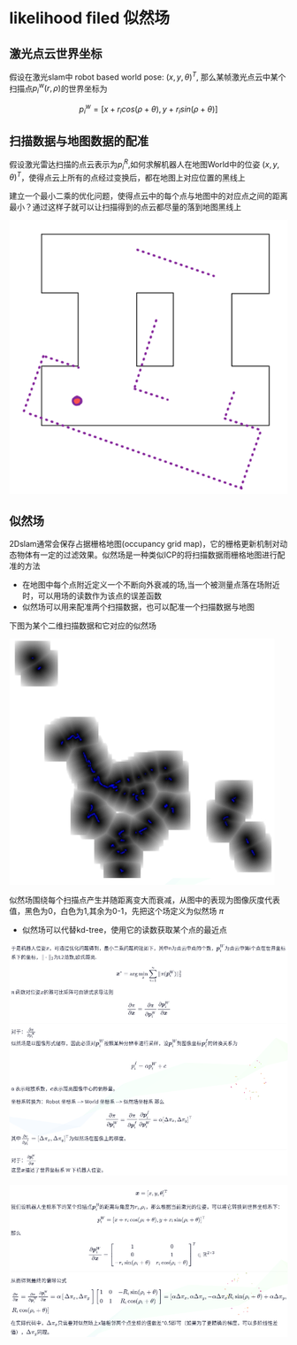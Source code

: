 # likelihood filed 似然场

## 激光点云世界坐标

假设在激光slam中 robot based world pose: $(x,y,\theta)^T$, 那么某帧激光点云中某个扫描点$p_i^{w}(r,\rho)$的世界坐标为

$$
p_i^{w} = [x+r_i cos(\rho+\theta), y+r_i sin(\rho+\theta)]
$$

## 扫描数据与地图数据的配准

假设激光雷达扫描的点云表示为${p_i^R}$,如何求解机器人在地图World中的位姿 $(x,y,\theta)^T$，使得点云上所有的点经过变换后，都在地图上对应位置的黑线上

建立一个最小二乘的优化问题，使得点云中的每个点与地图中的对应点之间的距离最小？通过这样子就可以让扫描得到的点云都尽量的落到地图黑线上

![](./img/likelihood_filed/img1.png)

## 似然场

2Dslam通常会保存占据栅格地图(occupancy grid map)，它的栅格更新机制对动态物体有一定的过滤效果。似然场是一种类似ICP的将扫描数据雨栅格地图进行配准的方法

- 在地图中每个点附近定义一个不断向外衰减的场,当一个被测量点落在场附近时，可以用场的读数作为该点的误差函数
- 似然场可以用来配准两个扫描数据，也可以配准一个扫描数据与地图

下图为某个二维扫描数据和它对应的似然场

![](./img/likelihood_filed/img2.png)

似然场围绕每个扫描点产生并随距离变大而衰减，从图中的表现为图像灰度代表值，黑色为0，白色为1,其余为0-1，先把这个场定义为似然场 $\pi$

- 似然场可以代替kd-tree，使用它的读数获取某个点的最近点

![](./img/likelihood_filed/img3.png)

![](./img/likelihood_filed/img4.png)
